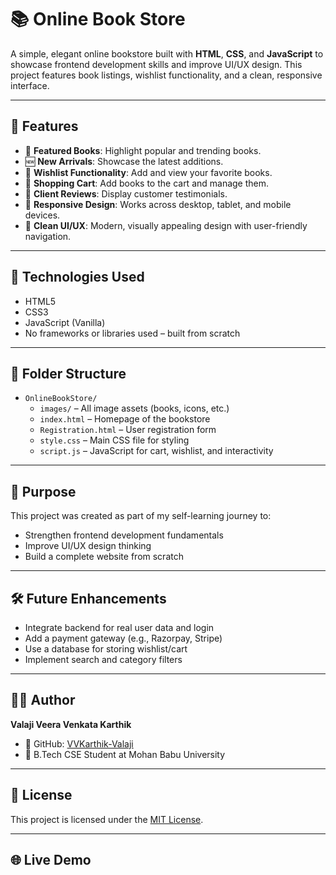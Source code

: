 # 📚 Online Book Store

A simple, elegant online bookstore built with **HTML**, **CSS**, and **JavaScript** to showcase frontend development skills and improve UI/UX design. This project features book listings, wishlist functionality, and a clean, responsive interface.

---

## 🚀 Features

- 🌟 **Featured Books**: Highlight popular and trending books.
- 🆕 **New Arrivals**: Showcase the latest additions.
- 💖 **Wishlist Functionality**: Add and view your favorite books.
- 🛒 **Shopping Cart**: Add books to the cart and manage them.
- 💬 **Client Reviews**: Display customer testimonials.
- 📱 **Responsive Design**: Works across desktop, tablet, and mobile devices.
- 🎨 **Clean UI/UX**: Modern, visually appealing design with user-friendly navigation.


---

## 🔧 Technologies Used

- HTML5
- CSS3
- JavaScript (Vanilla)
- No frameworks or libraries used – built from scratch

---

## 📁 Folder Structure

- `OnlineBookStore/`
  - `images/` – All image assets (books, icons, etc.)
  - `index.html` – Homepage of the bookstore
  - `Registration.html` – User registration form
  - `style.css` – Main CSS file for styling
  - `script.js` – JavaScript for cart, wishlist, and interactivity



---

## 📌 Purpose

This project was created as part of my self-learning journey to:
- Strengthen frontend development fundamentals
- Improve UI/UX design thinking
- Build a complete website from scratch

---

## 🛠️ Future Enhancements

- Integrate backend for real user data and login
- Add a payment gateway (e.g., Razorpay, Stripe)
- Use a database for storing wishlist/cart
- Implement search and category filters

---

## 🧑‍💻 Author

**Valaji Veera Venkata Karthik**

- 🔗 GitHub: [VVKarthik-Valaji](https://github.com/VVKarthik-Valaji)
- 🏫 B.Tech CSE Student at Mohan Babu University

---

## 📄 License

This project is licensed under the [MIT License](LICENSE).

---

## 🌐 Live Demo


